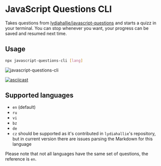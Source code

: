 # JavaScript Questions CLI

Takes questions from [lydiahallie/javascript-questions](https://github.com/lydiahallie/javascript-questions) and starts a quizz in your terminal. You can stop whenever you want, your progress can be saved and resumed next time.

## Usage

```sh
npx javascript-questions-cli [lang]
```

![javascript-questions-cli](https://raw.githubusercontent.com/naholyr/javascript-questions-cli/master/screenshot.png)

[![asciicast](https://asciinema.org/a/K4kf6hUk6iNP0a137qTsr9c7W.svg)](https://asciinema.org/a/K4kf6hUk6iNP0a137qTsr9c7W)

## Supported languages

- `en` (default)
- `ru`
- `vi`
- `bz`
- `de`
- `cz` should be supported as it's contributed in `lydiahallie`'s repository, but in current version there are issues parsing the Markdown for this language

Please note that not all languages have the same set of questions, the reference is `en`.
